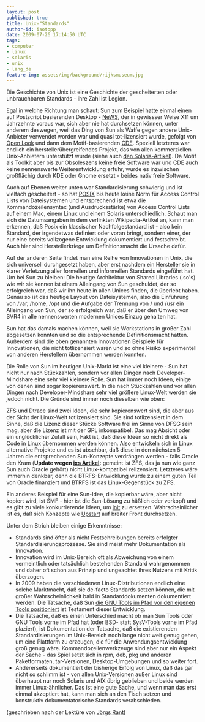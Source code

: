 ```yaml
---
layout: post
published: true
title: Unix-"Standards"
author-id: isotopp
date: 2009-07-26 17:14:50 UTC
tags:
- computer
- linux
- solaris
- unix
- lang_de
feature-img: assets/img/background/rijksmuseum.jpg
---
```

Die Geschichte von Unix ist eine Geschichte der gescheiterten oder unbrauchbaren Standards - ihre Zahl ist Legion. 

Egal in welche Richtung man schaut: Sun zum Beispiel hatte einmal einen auf Postscript basierenden Desktop - <a href='http://en.wikipedia.org/wiki/NeWS'>NeWS</a>, der in gewissser Weise X11 um Jahrzehnte voraus war, sich aber nie hat durchsetzen können, unter anderem deswegen, weil das Ding von Sun als Waffe gegen andere Unix-Anbieter verwendet worden war und quasi tot-lizensiert wurde, gefolgt von <a href='http://en.wikipedia.org/wiki/OPEN_LOOK'>Open Look</a> und dann dem Motif-basierenden <a href='http://en.wikipedia.org/wiki/Common_Desktop_Environment'>CDE</a>. Speziell letzteres war endlich ein herstellerübergreifendes Projekt, das von allen kommerziellen Unix-Anbietern unterstützt wurde (siehe auch <a href='http://en.wikipedia.org/wiki/Solaris_%28operating_system%29#Desktop_environments'>den Solaris-Artikel</a>). Da Motif als Toolkit aber bis zur Obsoleszens keine freie Software war und CDE auch keine nennenswerte Weiterentwicklung erfuhr, wurde es inzwischen großflächig durch KDE oder Gnome ersetzt - beides nativ freie Software.
<br />

Auch auf Ebenen weiter unten war Standardisierung schwierig und ist vielfach gescheitert - so hat <a href='http://en.wikipedia.org/wiki/POSIX'>POSIX</a> bis heute keine Norm für Access Control Lists von Dateisystemen und entsprechend ist etwa die Kommandozeilensyntax (und Ausdrucksstärke) von Access Control Lists auf einem Mac, einem Linux und einem Solaris unterschiedlich. Schaut man sich die Datumsangaben in dem verlinkten Wikipedia-Artikel an, kann man erkennen, daß Posix ein klassischer Nachfolgestandard ist - also kein Standard, der irgendetwas definiert oder voran bringt, sondern einer, der nur eine bereits vollzogene Entwicklung dokumentiert und festschreibt. Auch hier sind Herstellerkriege um Definitionsmacht die Ursache dafür.

Auf der anderen Seite findet man eine Reihe von Innovationen in Unix, die sich universell durchgesetzt haben, aber erst nachdem ein Hersteller sie in klarer Verletzung aller formellen und informellen Standards eingeführt hat. Um bei Sun zu bleiben: Die heutige Architektur von Shared Libraries (.so's) wie wir sie kennen ist einem Alleingang von Sun geschuldet, der so erfolgreich war, daß wir ihn heute in allen Unices finden, die überlebt haben. Genau so ist das heutige Layout von Dateisystemen, also die Einführung von /var, /home, /opt und die Aufgabe der Trennung von / und /usr ein Alleingang von Sun, der so erfolgreich war, daß er über den Umweg von SVR4 in alle nennenswerten modernen Unices Einzug gehalten hat.

Sun hat das damals machen können, weil sie Workstations in großer Zahl abgesetzen konnten und so die entsprechende Definitionsmacht hatten. Außerdem sind die oben genannten Innovationen Beispiele für Innovationen, die nicht totlizensiert waren und so ohne Risiko experimentell von anderen Herstellern übernommen werden konnten.

Die Rolle von Sun im heutigen Unix-Markt ist eine viel kleinere - Sun hat nicht nur nach Stückzahlen, sondern vor allen Dingen nach Developer- Mindshare eine sehr viel kleinere Rolle. Sun hat immer noch Ideen, einige von denen sind sogar kopierenswert. In die nach Stückzahlen und vor allen Dingen nach Developer-Mindshare sehr viel größere Linux-Welt werden sie jedoch nicht. Die Gründe sind immer noch dieselben wie oben:

ZFS und Dtrace sind zwei Ideen, die sehr kopierenswert sind, die aber aus der Sicht der Linux-Welt totlizensiert sind. Sie sind totlizensiert in dem Sinne, daß die Lizenz dieser Stücke Software frei im Sinne von DFSG sein mag, aber die Lizenz ist mit der GPL inkompatibel. Das mag Absicht oder ein unglücklicher Zufall sein, Fakt ist, daß diese Ideen so nicht direkt als Code in Linux übernommen werden können. Also entwickeln sich in Linux alternative Projekte und es ist absehbar, daß diese in den nächsten 5 Jahren die entsprechenden Sun-Konzepte verdrängen werden - falls Oracle den Kram (<b>Update wegen  <a href='http://blog.vodkamelone.de/archives/157-BTRFS-und-die-Lizenz....html'>ixs Artikel</a>:</b> gemeint ist ZFS, das ja nun wie ganz Sun auch Oracle gehört) nicht Linux-kompatibel relizensiert. Letzteres wäre immerhin denkbar, denn die BTRFS-Entwicklung wurde zu einem guten Teil von Oracle finanziert und BTRFS ist das Linux-Gegenstück zu ZFS.

Ein anderes Beispiel für eine Sun-Idee, die kopierbar wäre, aber nicht kopiert wird, ist SMF - hier ist die Sun-Lösung zu häßlich oder verkopft und es gibt zu viele konkurrierende Ideen, um <a href='http://en.wikipedia.org/wiki/Init#Other_styles'>init</a> zu ersetzen. Wahrscheinlicher ist es, daß sich Konzepte wie <a href='http://en.wikipedia.org/wiki/Upstart'>Upstart</a> auf breiter Front durchsetzen.

Unter dem Strich bleiben einige Erkenntnisse: <ul><li>Standards sind öfter als nicht Festschreibungen bereits erfolgter Standardisierungsprozesse. Sie sind meist mehr Dokumentation als Innovation.</li><li>Innovation wird im Unix-Bereich oft als Abweichung von einem vermeintlich oder tatsächlich bestehenden Standard wahrgenommen und daher oft schon aus Prinzip und ungeachtet ihres Nutzens mit Kritik überzogen.</li><li>In 2009 haben die verschiedenen Linux-Distributionen endlich eine solche Marktmacht, daß sie de-facto Standards setzen können, die mit großer Wahrscheinlichkeit bald in Standarddokumenten dokumentiert werden. Die Tatsache, daß Sun <a href='http://blog.koehntopp.de/archives/2557-Opensolinux.html'>die GNU Tools im Pfad vor den eigenen Tools positioniert</a> ist Testament dieser Entwicklung.</li><li>Die Tatsache, daß es einen Unterschied macht ob man Sun Tools oder GNU Tools vorne im Pfad hat (oder BSD- statt SysV-Tools vorne im Pfad plaziert), ist Dokumentation der Tatsache, daß die existierenden Standardisierungen im Unix-Bereich noch lange nicht weit genug gehen, um eine Plattform zu erzeugen, die für die Anwendungsentwicklung groß genug wäre. Kommandozeilenwerkzeuge sind aber nur ein Aspekt der Sache - das Spiel setzt sich in rpm, deb, pkg und anderen Paketformaten, tar-Versionen, Desktop-Umgebungen und so weiter fort.</li><li>Andererseits dokumentiert der bisherige Erfolg von Linux, daß das gar nicht so schlimm ist - von allen Unix-Versionen außer Linux sind überhaupt nur noch Solaris und AIX übrig geblieben und beide werden immer Linux-ähnlicher. Das ist eine gute Sache, und wenn man das erst einmal akzeptiert hat, kann man sich an den Tisch setzen und konstruktiv dokumentatorische Standards verabschieden.</li></ul>

(geschrieben nach der Lektüre von <a href='http://www.c0t0d0s0.org/archives/5785-Thoughts-of-an-admin-starting-to-get-old-....html'>Jörgs Rant</a>)
